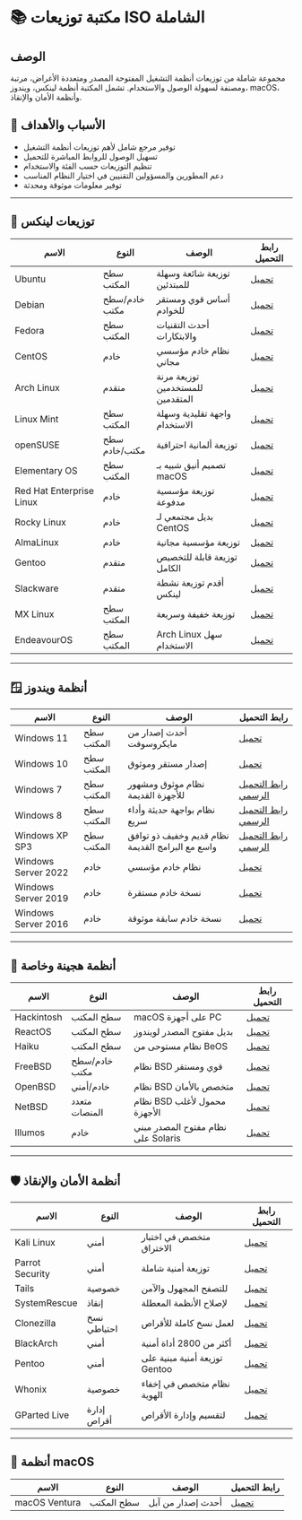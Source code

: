 # 📚 مكتبة توزيعات ISO الشاملة
## الوصف
مجموعة شاملة من توزيعات أنظمة التشغيل المفتوحة المصدر ومتعددة الأغراض، مرتبة ومصنفة لسهولة الوصول والاستخدام. تشمل المكتبة أنظمة لينكس، ويندوز، macOS، وأنظمة الأمان والإنقاذ.
## 🎯 الأسباب والأهداف
- توفير مرجع شامل لأهم توزيعات أنظمة التشغيل
- تسهيل الوصول للروابط المباشرة للتحميل
- تنظيم التوزيعات حسب الفئة والاستخدام
- دعم المطورين والمسؤولين التقنيين في اختيار النظام المناسب
- توفير معلومات موثوقة ومحدثة
---
## 🐧 توزيعات لينكس
| الاسم | النوع | الوصف | رابط التحميل |
|-------|--------|--------|---------------|
| Ubuntu | سطح المكتب | توزيعة شائعة وسهلة للمبتدئين | [تحميل](https://ubuntu.com/download) |
| Debian | خادم/سطح مكتب | أساس قوي ومستقر للخوادم | [تحميل](https://www.debian.org/download) |
| Fedora | سطح المكتب | أحدث التقنيات والابتكارات | [تحميل](https://getfedora.org/workstation/) |
| CentOS | خادم | نظام خادم مؤسسي مجاني | [تحميل](https://www.centos.org/download/) |
| Arch Linux | متقدم | توزيعة مرنة للمستخدمين المتقدمين | [تحميل](https://archlinux.org/download/) |
| Linux Mint | سطح المكتب | واجهة تقليدية وسهلة الاستخدام | [تحميل](https://www.linuxmint.com/download.php) |
| openSUSE | سطح مكتب/خادم | توزيعة ألمانية احترافية | [تحميل](https://www.opensuse.org/download/) |
| Elementary OS | سطح المكتب | تصميم أنيق شبيه بـ macOS | [تحميل](https://elementary.io/) |
| Red Hat Enterprise Linux | خادم | توزيعة مؤسسية مدفوعة | [تحميل](https://www.redhat.com/en/technologies/linux-platforms/enterprise-linux) |
| Rocky Linux | خادم | بديل مجتمعي لـ CentOS | [تحميل](https://rockylinux.org/download) |
| AlmaLinux | خادم | توزيعة مؤسسية مجانية | [تحميل](https://almalinux.org/get-almalinux/) |
| Gentoo | متقدم | توزيعة قابلة للتخصيص الكامل | [تحميل](https://www.gentoo.org/downloads/) |
| Slackware | متقدم | أقدم توزيعة نشطة لينكس | [تحميل](http://www.slackware.com/getslack/) |
| MX Linux | سطح المكتب | توزيعة خفيفة وسريعة | [تحميل](https://mxlinux.org/download-links/) |
| EndeavourOS | سطح المكتب | Arch Linux سهل الاستخدام | [تحميل](https://endeavouros.com/download/) |
---
## 🪟 أنظمة ويندوز
| الاسم | النوع | الوصف | رابط التحميل |
|-------|--------|--------|---------------|
| Windows 11 | سطح المكتب | أحدث إصدار من مايكروسوفت | [تحميل](https://www.microsoft.com/software-download/windows11) |
| Windows 10 | سطح المكتب | إصدار مستقر وموثوق | [تحميل](https://www.microsoft.com/software-download/windows10) |
| Windows 7 | سطح المكتب | نظام موثوق ومشهور للأجهزة القديمة | [رابط التحميل الرسمي](https://www.microsoft.com/en-us/software-download/windows7) |
| Windows 8 | سطح المكتب | نظام بواجهة حديثة وأداء سريع | [رابط التحميل الرسمي](https://www.microsoft.com/en-us/software-download/windows8) |
| Windows XP SP3 | سطح المكتب | نظام قديم وخفيف ذو توافق واسع مع البرامج القديمة | [رابط التحميل الرسمي](https://www.microsoft.com/en-us/software-download/windowsxp) |
| Windows Server 2022 | خادم | نظام خادم مؤسسي | [تحميل](https://www.microsoft.com/evalcenter/evaluate-windows-server-2022) |
| Windows Server 2019 | خادم | نسخة خادم مستقرة | [تحميل](https://www.microsoft.com/evalcenter/evaluate-windows-server-2019) |
| Windows Server 2016 | خادم | نسخة خادم سابقة موثوقة | [تحميل](https://www.microsoft.com/evalcenter/evaluate-windows-server-2016) |
---
## 🔗 أنظمة هجينة وخاصة
| الاسم | النوع | الوصف | رابط التحميل |
|-------|--------|--------|---------------|
| Hackintosh | سطح المكتب | macOS على أجهزة PC | [تحميل](https://dortania.github.io/OpenCore-Install-Guide/) |
| ReactOS | سطح المكتب | بديل مفتوح المصدر لويندوز | [تحميل](https://reactos.org/download/) |
| Haiku | سطح المكتب | نظام مستوحى من BeOS | [تحميل](https://www.haiku-os.org/get-haiku/) |
| FreeBSD | خادم/سطح مكتب | نظام BSD قوي ومستقر | [تحميل](https://www.freebsd.org/where/) |
| OpenBSD | خادم/أمني | نظام BSD متخصص بالأمان | [تحميل](https://www.openbsd.org/faq/faq4.html) |
| NetBSD | متعدد المنصات | نظام BSD محمول لأغلب الأجهزة | [تحميل](https://www.netbsd.org/releases/) |
| Illumos | خادم | نظام مفتوح المصدر مبني على Solaris | [تحميل](https://www.illumos.org/downloads/) |
---
## 🛡️ أنظمة الأمان والإنقاذ
| الاسم | النوع | الوصف | رابط التحميل |
|-------|--------|--------|---------------|
| Kali Linux | أمني | متخصص في اختبار الاختراق | [تحميل](https://www.kali.org/get-kali/) |
| Parrot Security | أمني | توزيعة أمنية شاملة | [تحميل](https://www.parrotsec.org/download/) |
| Tails | خصوصية | للتصفح المجهول والآمن | [تحميل](https://tails.boum.org/install/) |
| SystemRescue | إنقاذ | لإصلاح الأنظمة المعطلة | [تحميل](https://www.system-rescue.org/download/) |
| Clonezilla | نسخ احتياطي | لعمل نسخ كاملة للأقراص | [تحميل](https://clonezilla.org/downloads.php) |
| BlackArch | أمني | أكثر من 2800 أداة أمنية | [تحميل](https://blackarch.org/downloads.html) |
| Pentoo | أمني | توزيعة أمنية مبنية على Gentoo | [تحميل](https://www.pentoo.ch/download/) |
| Whonix | خصوصية | نظام متخصص في إخفاء الهوية | [تحميل](https://www.whonix.org/wiki/Download) |
| GParted Live | إدارة أقراص | لتقسيم وإدارة الأقراص | [تحميل](https://gparted.org/download.php) |
---
## 🍎 أنظمة macOS
| الاسم | النوع | الوصف | رابط التحميل |
|-------|--------|--------|---------------|
| macOS Ventura | سطح المكتب | أحدث إصدار من آبل | [تحميل](https://apps.apple.com/app/macos-ventura/id1638787999) |
